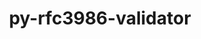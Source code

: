 ---
title: "py-rfc3986-validator"
layout: cache
categories: [package, develop-2024-03-10]
meta: {"versions": ["0.1.1"], "compilers": ["gcc@=11.1.0", "gcc@=11.4.0", "gcc@=9.4.0", "oneapi@=2024.0.0"], "oss": ["ubuntu20.04", "ubuntu22.04"], "platforms": ["linux"], "targets": ["neoverse_v1", "neoverse_v2", "ppc64le", "x86_64_v3"], "stacks": ["data-vis-sdk", "e4s", "e4s-neoverse-v2", "e4s-neoverse_v1", "e4s-oneapi", "e4s-power", "root"], "num_specs": 6, "num_specs_by_stack": {"root": 6, "e4s-power": 1, "data-vis-sdk": 1, "e4s-neoverse_v1": 1, "e4s-neoverse-v2": 1, "e4s": 1, "e4s-oneapi": 1}}
spec_details: [{"hash": "z7foda7jetnzso6ieyyb2kjjb3xfe2ox", "compiler": "gcc@=9.4.0", "versions": ["0.1.1"], "os": "ubuntu20.04", "platform": "linux", "target": "ppc64le", "variants": ["build_system=python_pip"], "stacks": ["root", "e4s-power"], "size": "-", "tarball": "https://binaries.spack.io/releases/develop-2024-03-10/build_cache/linux-ubuntu20.04-ppc64le/gcc-9.4.0/py-rfc3986-validator-0.1.1/linux-ubuntu20.04-ppc64le-gcc-9.4.0-py-rfc3986-validator-0.1.1-z7foda7jetnzso6ieyyb2kjjb3xfe2ox.spack"}, {"hash": "rrahumzq3g54welh7mqo5umnubwnvso3", "compiler": "gcc@=11.1.0", "versions": ["0.1.1"], "os": "ubuntu20.04", "platform": "linux", "target": "x86_64_v3", "variants": ["build_system=python_pip"], "stacks": ["root", "data-vis-sdk"], "size": "-", "tarball": "https://binaries.spack.io/releases/develop-2024-03-10/build_cache/linux-ubuntu20.04-x86_64_v3/gcc-11.1.0/py-rfc3986-validator-0.1.1/linux-ubuntu20.04-x86_64_v3-gcc-11.1.0-py-rfc3986-validator-0.1.1-rrahumzq3g54welh7mqo5umnubwnvso3.spack"}, {"hash": "w5iod6ycq66egrttrqwxuth6pomlqwjg", "compiler": "gcc@=11.4.0", "versions": ["0.1.1"], "os": "ubuntu22.04", "platform": "linux", "target": "neoverse_v1", "variants": ["build_system=python_pip"], "stacks": ["root", "e4s-neoverse_v1"], "size": "-", "tarball": "https://binaries.spack.io/releases/develop-2024-03-10/build_cache/linux-ubuntu22.04-neoverse_v1/gcc-11.4.0/py-rfc3986-validator-0.1.1/linux-ubuntu22.04-neoverse_v1-gcc-11.4.0-py-rfc3986-validator-0.1.1-w5iod6ycq66egrttrqwxuth6pomlqwjg.spack"}, {"hash": "ytkddpdwbmuzqgk77rkph3jhqbklmaan", "compiler": "gcc@=11.4.0", "versions": ["0.1.1"], "os": "ubuntu22.04", "platform": "linux", "target": "neoverse_v2", "variants": ["build_system=python_pip"], "stacks": ["e4s-neoverse-v2", "root"], "size": "-", "tarball": "https://binaries.spack.io/releases/develop-2024-03-10/build_cache/linux-ubuntu22.04-neoverse_v2/gcc-11.4.0/py-rfc3986-validator-0.1.1/linux-ubuntu22.04-neoverse_v2-gcc-11.4.0-py-rfc3986-validator-0.1.1-ytkddpdwbmuzqgk77rkph3jhqbklmaan.spack"}, {"hash": "q46r46gqy6x3zy7isqc7rvkftrbh3l6a", "compiler": "gcc@=11.4.0", "versions": ["0.1.1"], "os": "ubuntu22.04", "platform": "linux", "target": "x86_64_v3", "variants": ["build_system=python_pip"], "stacks": ["root", "e4s"], "size": "-", "tarball": "https://binaries.spack.io/releases/develop-2024-03-10/build_cache/linux-ubuntu22.04-x86_64_v3/gcc-11.4.0/py-rfc3986-validator-0.1.1/linux-ubuntu22.04-x86_64_v3-gcc-11.4.0-py-rfc3986-validator-0.1.1-q46r46gqy6x3zy7isqc7rvkftrbh3l6a.spack"}, {"hash": "mfkdhj762e2tr2gcn4ldnkhsbchqcqta", "compiler": "oneapi@=2024.0.0", "versions": ["0.1.1"], "os": "ubuntu22.04", "platform": "linux", "target": "x86_64_v3", "variants": ["build_system=python_pip"], "stacks": ["e4s-oneapi", "root"], "size": "-", "tarball": "https://binaries.spack.io/releases/develop-2024-03-10/build_cache/linux-ubuntu22.04-x86_64_v3/oneapi-2024.0.0/py-rfc3986-validator-0.1.1/linux-ubuntu22.04-x86_64_v3-oneapi-2024.0.0-py-rfc3986-validator-0.1.1-mfkdhj762e2tr2gcn4ldnkhsbchqcqta.spack"}]
---